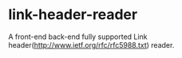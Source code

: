 # link-header-reader
A front-end back-end fully supported Link header(http://www.ietf.org/rfc/rfc5988.txt) reader. 



